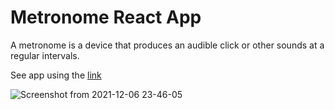 # Metronome React App

A metronome is a device that produces an audible click or other sounds at a regular intervals.

See app using the <a href = "https://metronome-react-app.herokuapp.com/" target = "_blank"> link <a/> 
  
![Screenshot from 2021-12-06 23-46-05](https://user-images.githubusercontent.com/77448406/144934982-fb22c418-873a-4fcf-9840-4b0eca249277.png)
